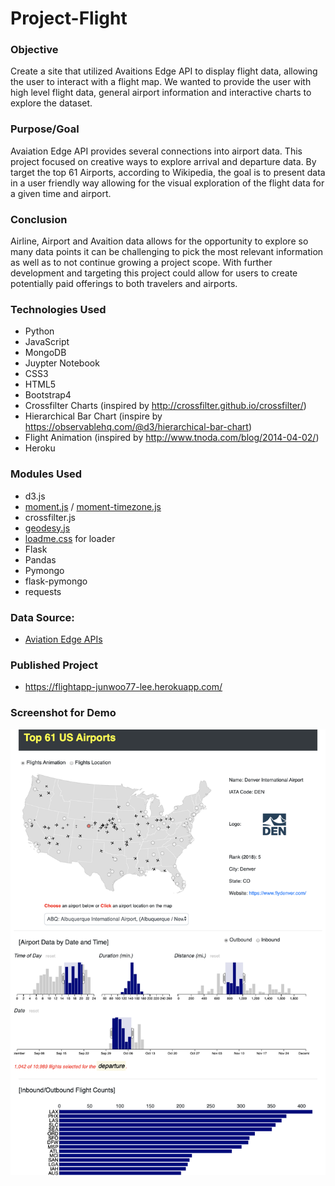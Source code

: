 # Project-Flight

### Objective

Create a site that utilized Avaitions Edge API to display flight data, allowing the user to interact with a flight map.  We wanted to provide the user with high level flight data, general airport information and interactive charts to explore the dataset.

### Purpose/Goal

Avaiation Edge API provides several connections into airport data.  This project focused on creative ways to explore arrival and departure data.  By target the top 61 Airports, according to Wikipedia, the goal is to present data in a user friendly way allowing for the visual exploration of the flight data for a given time and airport.

### Conclusion

Airline, Airport and Avaition data allows for the opportunity to explore so many data points it can be challenging to pick the most relevant information as well as to not continue growing a project scope.  With further development and targeting this project could allow for users to create potentially paid offerings to both travelers and airports.  

### Technologies Used 
- Python
- JavaScript
- MongoDB
- Juypter Notebook
- CSS3
- HTML5
- Bootstrap4
- Crossfilter Charts (inspired by http://crossfilter.github.io/crossfilter/)
- Hierarchical Bar Chart (inspire by https://observablehq.com/@d3/hierarchical-bar-chart)
- Flight Animation (inspired by http://www.tnoda.com/blog/2014-04-02/)
- Heroku

### Modules Used
- d3.js
- <a href="https://momentjs.com/">moment.js</a> / <a href="https://momentjs.com/timezone/">moment-timezone.js</a>
- crossfilter.js
- <a href="https://www.movable-type.co.uk/scripts/geodesy/docs/index.html">geodesy.js</a>
- <a href="https://www.cssscript.com/mobile-first-css-loader-library-loadme/">loadme.css</a> for loader
- Flask
- Pandas
- Pymongo
- flask-pymongo
- requests

### Data Source:
- <a href="https://aviation-edge.com/">Aviation Edge APIs</a>

### Published Project
- <a href="https://flightapp-junwoo77-lee.herokuapp.com" target="_blank">https://flightapp-junwoo77-lee.herokuapp.com/</a>

### Screenshot for Demo
<img src="https://github.com/junwoo77lee/Project_Flight/blob/master/project_flight_demo_img.png" alt="flight_aviation">
